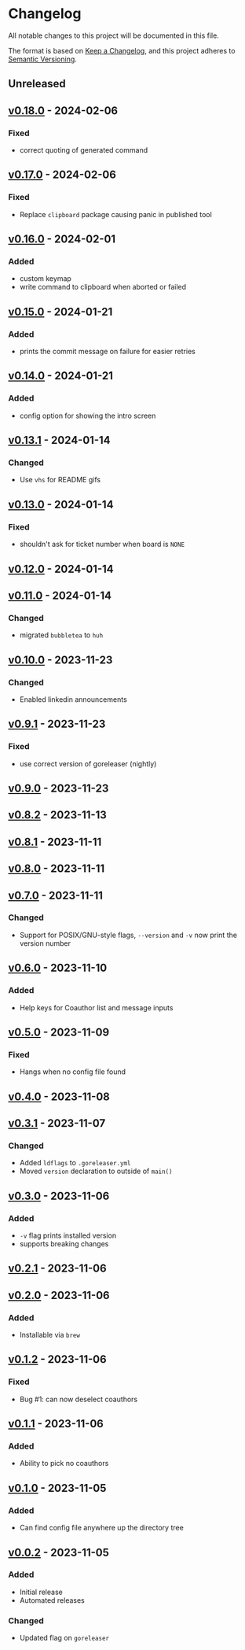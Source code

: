 # Changelog

All notable changes to this project will be documented in this file.

The format is based on [Keep a Changelog](https://keepachangelog.com/en/1.0.0/),
and this project adheres to [Semantic Versioning](https://semver.org/spec/v2.0.0.html).

## Unreleased

## [v0.18.0](https://github.com/stefanlogue/meteor/releases/tag/v0.18.0) - 2024-02-06
### Fixed
- correct quoting of generated command

## [v0.17.0](https://github.com/stefanlogue/meteor/releases/tag/v0.17.0) - 2024-02-06
### Fixed
- Replace `clipboard` package causing panic in published tool

## [v0.16.0](https://github.com/stefanlogue/meteor/releases/tag/v0.16.0) - 2024-02-01
### Added
- custom keymap
- write command to clipboard when aborted or failed

## [v0.15.0](https://github.com/stefanlogue/meteor/releases/tag/v0.15.0) - 2024-01-21
### Added
- prints the commit message on failure for easier retries

## [v0.14.0](https://github.com/stefanlogue/meteor/releases/tag/v0.14.0) - 2024-01-21
### Added
- config option for showing the intro screen

## [v0.13.1](https://github.com/stefanlogue/meteor/releases/tag/v0.13.1) - 2024-01-14
### Changed
- Use `vhs` for README gifs

## [v0.13.0](https://github.com/stefanlogue/meteor/releases/tag/v0.13.0) - 2024-01-14
### Fixed
- shouldn't ask for ticket number when board is `NONE`

## [v0.12.0](https://github.com/stefanlogue/meteor/releases/tag/v0.12.0) - 2024-01-14

## [v0.11.0](https://github.com/stefanlogue/meteor/releases/tag/v0.11.0) - 2024-01-14
### Changed
- migrated `bubbletea` to `huh`

## [v0.10.0](https://github.com/stefanlogue/meteor/releases/tag/v0.10.0) - 2023-11-23
### Changed
- Enabled linkedin announcements

## [v0.9.1](https://github.com/stefanlogue/meteor/releases/tag/v0.9.1) - 2023-11-23
### Fixed
- use correct version of goreleaser (nightly)

## [v0.9.0](https://github.com/stefanlogue/meteor/releases/tag/v0.9.0) - 2023-11-23

## [v0.8.2](https://github.com/stefanlogue/meteor/releases/tag/v0.8.2) - 2023-11-13

## [v0.8.1](https://github.com/stefanlogue/meteor/releases/tag/v0.8.1) - 2023-11-11

## [v0.8.0](https://github.com/stefanlogue/meteor/releases/tag/v0.8.0) - 2023-11-11

## [v0.7.0](https://github.com/stefanlogue/meteor/releases/tag/v0.7.0) - 2023-11-11
### Changed
- Support for POSIX/GNU-style flags, `--version` and `-v` now print the version number

## [v0.6.0](https://github.com/stefanlogue/meteor/releases/tag/v0.6.0) - 2023-11-10
### Added
- Help keys for Coauthor list and message inputs

## [v0.5.0](https://github.com/stefanlogue/meteor/releases/tag/v0.5.0) - 2023-11-09
### Fixed
- Hangs when no config file found

## [v0.4.0](https://github.com/stefanlogue/meteor/releases/tag/v0.4.0) - 2023-11-08

## [v0.3.1](https://github.com/stefanlogue/meteor/releases/tag/v0.3.1) - 2023-11-07
### Changed
- Added `ldflags` to `.goreleaser.yml`
- Moved `version` declaration to outside of `main()`

## [v0.3.0](https://github.com/stefanlogue/meteor/releases/tag/v0.3.0) - 2023-11-06
### Added
- `-v` flag prints installed version
- supports breaking changes

## [v0.2.1](https://github.com/stefanlogue/meteor/releases/tag/v0.2.1) - 2023-11-06

## [v0.2.0](https://github.com/stefanlogue/meteor/releases/tag/v0.2.0) - 2023-11-06
### Added
- Installable via `brew`

## [v0.1.2](https://github.com/stefanlogue/meteor/releases/tag/v0.1.2) - 2023-11-06
### Fixed
- Bug #1: can now deselect coauthors

## [v0.1.1](https://github.com/stefanlogue/meteor/releases/tag/v0.1.1) - 2023-11-06
### Added
- Ability to pick no coauthors

## [v0.1.0](https://github.com/stefanlogue/meteor/releases/tag/v0.1.0) - 2023-11-05
### Added
- Can find config file anywhere up the directory tree

## [v0.0.2](https://github.com/stefanlogue/meteor/releases/tag/v0.0.2) - 2023-11-05
### Added
- Initial release
- Automated releases

### Changed
- Updated flag on `goreleaser`
